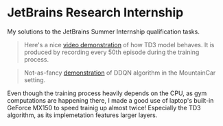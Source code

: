 # JetBrains Research Internship
My solutions to the JetBrains Summer Internship qualification tasks.

> Here's a nice [video demonstration](https://sergobot.me/bipedal_walker.mp4) of how TD3 model behaves. It is produced by recording every 50th episode during the training process.

> Not-as-fancy [demonstration](https://sergobot.me/mountain_car.mp4) of DDQN algorithm in the MountainCar setting.

Even though the training process heavily depends on the CPU, as gym computations are happening there,
I made a good use of laptop's built-in GeForce MX150 to speed trainig up almost twice! Especially the
TD3 algorithm, as its implemetation features larger layers.
